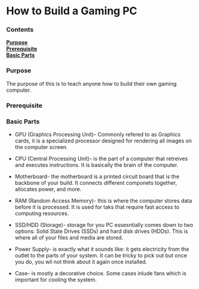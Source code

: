 # How to Build a Gaming PC

### Contents
[**Purpose**][Purpose]<br>
[**Prerequisite**][Prerequisite]<br>
[**Basic Parts**][Basic Parts]

### Purpose
The purpose of this is to teach anyone how to build their own gaming computer. 


### Prerequisite




### Basic Parts

* GPU (Graphics Processing Unit)- Commonly refered to as Graphics cards, it is a specialized processor designed for rendering all images on the computer screen.

* CPU (Central Processing Unit)- is the part of a computer that retreives and executes instructions. It is basically the brain of the computer. 

* Motherboard- the motherboard is a printed circuit board that is the backbone of your build. It connects different componets together, allocates power, and more.

* RAM (Random Access Memory)- this is where the computer stores data before it is processed. It is used for taks that require fast access to computing resources.

* SSD/HDD (Storage)- storage for you PC essesntially comes down to two options: Solid State Drives (SSDs) and hard disk drives (HDDs). This is where all of your files and media are stored.

* Power Supply- is exactly what it sounds like: it gets electricity from the outlet to the parts of your system. It can be tricky to pick out but once you do, you wil not think about it again once installed.

* Case- is mostly a decorative choice. Some cases inlude fans which is important for cooling the system. 








[Purpose]: #Purpose
[Prerequisite]: #Prerequisite
[Basic Parts]: #Basic-Parts
